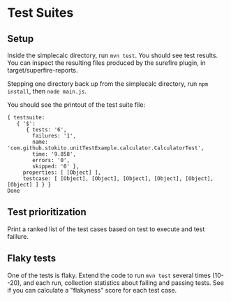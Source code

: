 # Test Suites

## Setup

Inside the simplecalc directory, run `mvn test`. You should see test results. You can inspect the resulting files produced by the surefire plugin, in target/superfire-reports.

Stepping one directory back up from the simplecalc directory, run `npm install`, then `node main.js`.

You should see the printout of the test suite file:

```
{ testsuite: 
   { '$': 
      { tests: '6',
        failures: '1',
        name: 'com.github.stokito.unitTestExample.calculator.CalculatorTest',
        time: '9.858',
        errors: '0',
        skipped: '0' },
     properties: [ [Object] ],
     testcase: [ [Object], [Object], [Object], [Object], [Object], [Object] ] } }
Done
```

## Test prioritization

Print a ranked list of the test cases based on test to execute and test faiilure.

## Flaky tests

One of the tests is flaky. Extend the code to run `mvn test` several times (10--20), and each run, collection statistics about failing and passing tests. See if you can calculate a "flakyness" score for each test case.